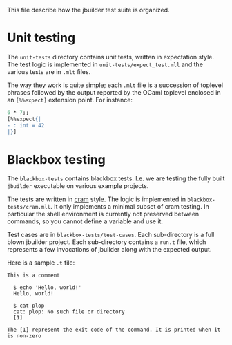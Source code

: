 This file describe how the jbuilder test suite is organized.

# Unit testing

The `unit-tests` directory contains unit tests, written in expectation
style. The test logic is implemented in `unit-tests/expect_test.mll`
and the various tests are in `.mlt` files.

The way they work is quite simple; each `.mlt` file is a succession of
toplevel phrases followed by the output reported by the OCaml toplevel
enclosed in an `[%%expect]` extension point. For instance:

```ocaml
6 * 7;;
[%%expect{|
- : int = 42
|}]
```

# Blackbox testing

The `blackbox-tests` contains blackbox tests. I.e. we are testing the
fully built `jbuilder` executable on various example projects.

The tests are written in [cram](https://bitheap.org/cram/) style. The
logic is implemented in `blackbox-tests/cram.mll`. It only implements
a minimal subset of cram testing. In particular the shell environment
is currently not preserved between commands, so you cannot define a
variable and use it.

Test cases are in `blackbox-tests/test-cases`. Each sub-directory is a
full blown jbuilder project. Each sub-directory contains a `run.t`
file, which represents a few invocations of jbuilder along with the
expected output.

Here is a sample `.t` file:

```
This is a comment

  $ echo 'Hello, world!'
  Hello, world!

  $ cat plop
  cat: plop: No such file or directory
  [1]

The [1] represent the exit code of the command. It is printed when it
is non-zero
```
